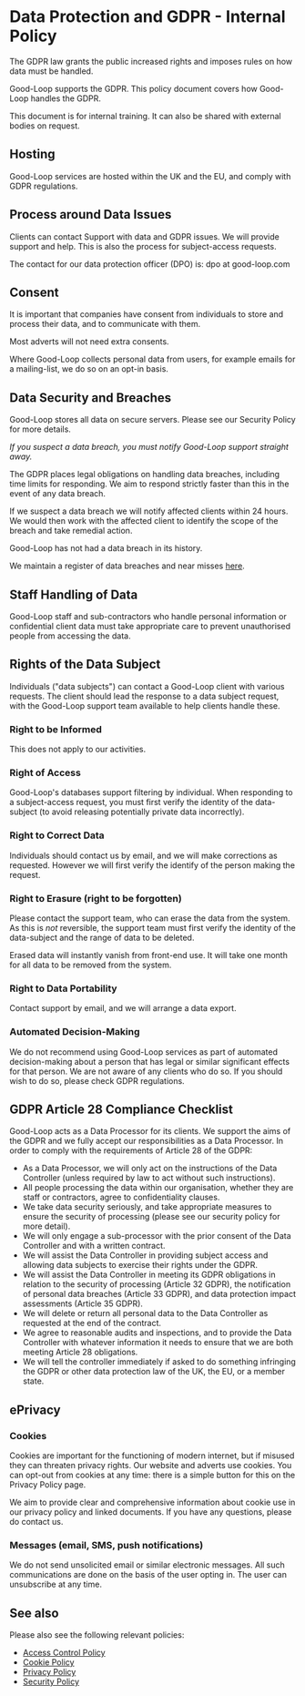 
# Data Protection and GDPR - Internal Policy

The GDPR law grants the public increased rights and imposes rules on how data must be handled.

Good-Loop supports the GDPR. This policy document covers how Good-Loop handles the GDPR.

This document is for internal training. It can also be shared with external bodies on request.

## Hosting

Good-Loop services are hosted within the UK and the EU, and comply with GDPR regulations. 

## Process around Data Issues

Clients can contact Support with data and GDPR issues. We will provide support and help. 
This is also the process for subject-access requests.

The contact for our data protection officer (DPO) is: 
<span class='email' data-name='dpo' data-domain='good-loop.com'>dpo at good-loop.com</span>

## Consent

It is important that companies have consent from individuals to store and process their data, and to communicate with them.

Most adverts will not need extra consents.

Where Good-Loop collects personal data from users, for example emails for a mailing-list, we do so on an opt-in basis.

## Data Security and Breaches

Good-Loop stores all data on secure servers. Please see our Security Policy for more details.

*If you suspect a data breach, you must notify Good-Loop support straight away.*

The GDPR places legal obligations on handling data breaches, including time limits for responding. We aim to respond strictly faster than this in the event of any data breach.

If we suspect a data breach we will notify affected clients within 24 hours. 
We would then work with the affected client to identify the scope of the breach and take remedial action.

Good-Loop has not had a data breach in its history.

We maintain a register of data breaches and near misses [here](https://docs.google.com/spreadsheets/d/13HHz7489jiWO9a0eCZ1ldWjiNCqTfO4VKwbt2yPwzjc/).

## Staff Handling of Data

Good-Loop staff and sub-contractors who handle personal information or confidential client data must 
take appropriate care to prevent unauthorised people from accessing the data.

## Rights of the Data Subject

Individuals ("data subjects") can contact a Good-Loop client with various requests. 
The client should lead the response to a data subject request, with the Good-Loop support team available to help clients handle these.

### Right to be Informed

This does not apply to our activities. 

### Right of Access

Good-Loop's databases support filtering by individual. When responding to a subject-access request, you must first verify the identity of the data-subject (to avoid releasing potentially private data incorrectly).
 
### Right to Correct Data

Individuals should contact us by email, and we will make corrections as requested. However we will first verify the identify of the person making the request.

### Right to Erasure (right to be forgotten)

Please contact the support team, who can erase the data from the system. 
As this is *not* reversible, the support team must first verify the identity of the data-subject and the range of data to be deleted.

Erased data will instantly vanish from front-end use. It will take one month for all data to be removed from the system.

### Right to Data Portability

Contact support by email, and we will arrange a data export.

### Automated Decision-Making

We do not recommend using Good-Loop services as part of automated decision-making about a person that has legal or similar significant effects for that person. 
We are not aware of any clients who do so. If you should wish to do so, please check GDPR regulations.

## GDPR Article 28 Compliance Checklist

Good-Loop acts as a Data Processor for its clients. We support the aims of the GDPR and we fully accept our responsibilities as a Data Processor. 
In order to comply with the requirements of Article 28 of the GDPR:

 - As a Data Processor, we will only act on the instructions of the Data Controller (unless required by law to act without such instructions).
 - All people processing the data within our organisation, whether they are staff or contractors, agree to confidentiality clauses.
 - We take data security seriously, and take appropriate measures to ensure the security of processing (please see our security policy for more detail).
 - We will only engage a sub-processor with the prior consent of the Data Controller and with a written contract.
 - We will assist the Data Controller in providing subject access and allowing data subjects to exercise their rights under the GDPR.
 - We will assist the Data Controller in meeting its GDPR obligations in relation to the security of processing (Article 32 GDPR), 
 the notification of personal data breaches (Article 33 GDPR), and data protection impact assessments (Article 35 GDPR). 
 - We will delete or return all personal data to the Data Controller as requested at the end of the contract.
 - We agree to reasonable audits and inspections, and to provide the Data Controller with whatever information it needs to ensure that we are both meeting Article 28 obligations.
 - We will tell the controller immediately if asked to do something infringing the GDPR or other data protection law of the UK, the EU, or a member state.

## ePrivacy 

### Cookies 

Cookies are important for the functioning of modern internet, but if misused they can threaten privacy rights.
Our website and adverts use cookies. You can opt-out from cookies at any time: there is a simple button for this on the Privacy Policy page.

We aim to provide clear and comprehensive information about cookie use in our privacy policy and linked documents. 
If you have any questions, please do contact us.

### Messages (email, SMS, push notifications)

We do not send unsolicited email or similar electronic messages. All such communications are done on the basis of the user opting in.
The user can unsubscribe at any time. 

## See also

Please also see the following relevant policies:

 - [Access Control Policy](access-control-policy)
 - [Cookie Policy](cookie-policy)
 - [Privacy Policy](privacy-policy)
 - [Security Policy](security)
 

